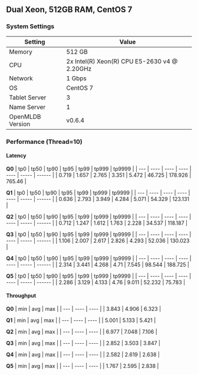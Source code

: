 ## Dual Xeon, 512GB RAM, CentOS 7

### System Settings

| Setting           | Value                                          |
|-------------------|------------------------------------------------|
| Memory            | 512 GB                                         |
| CPU               | 2x Intel(R) Xeon(R) CPU E5-2630 v4 @ 2.20GHz  |
| Network           | 1 Gbps                                         |
| OS                | CentOS 7                                       |
| Tablet Server     | 3                                              |
| Name Server       | 1                                              |
| OpenMLDB Version  | v0.6.4                                         |


### Performance (Thread=10)

#### Latency

**Q0**
| tp0 | tp50 | tp90 | tp95 | tp99 | tp999 | tp9999 |
| --- | ---- | ---- | ---- | ---- | ----- | ------ |
| 0.719	| 1.657	| 2.765	| 3.351	| 5.472	| 46.725	| 178.926	| 765.46 |

**Q1**
| tp0 | tp50 | tp90 | tp95 | tp99 | tp999 | tp9999 |
| --- | ---- | ---- | ---- | ---- | ----- | ------ |
| 0.636	| 2.793	| 3.949	| 4.284	| 5.071	| 54.329	| 123.131 | 

**Q2**
| tp0 | tp50 | tp90 | tp95 | tp99 | tp999 | tp9999 |
| --- | ---- | ---- | ---- | ---- | ----- | ------ |
| 0.712	| 1.247	| 1.612	| 1.763	| 2.228	| 34.537	| 118.187 | 

**Q3**
| tp0 | tp50 | tp90 | tp95 | tp99 | tp999 | tp9999 |
| --- | ---- | ---- | ---- | ---- | ----- | ------ |
| 1.106	| 2.007	| 2.617	| 2.826	| 4.293	| 52.036	| 130.023 | 

**Q4**
| tp0 | tp50 | tp90 | tp95 | tp99 | tp999 | tp9999 |
| --- | ---- | ---- | ---- | ---- | ----- | ------ |
| 2.314	| 3.441	| 4.268	| 4.71	| 7.545	| 98.544	| 188.725 | 

**Q5**
| tp0 | tp50 | tp90 | tp95 | tp99 | tp999 | tp9999 |
| --- | ---- | ---- | ---- | ---- | ----- | ------ |
| 2.286	| 3.129	| 4.133	| 4.76	| 9.011	| 52.232	| 75.783 | 

#### Throughput

**Q0**
| min | avg | max |
| --- | ---- | ---- |
| 3.843	| 4.906	| 6.323 | 

**Q1**
| min | avg | max |
| --- | ---- | ---- |
| 5.001	| 5.133	| 5.421 | 

**Q2**
| min | avg | max |
| --- | ---- | ---- |
| 6.977	| 7.048	| 7.106 | 

**Q3**
| min | avg | max |
| --- | ---- | ---- |
| 2.852	| 3.503	| 3.847 | 

**Q4**
| min | avg | max |
| --- | ---- | ---- |
| 2.582	| 2.619	| 2.638 | 

**Q5**
| min | avg | max |
| --- | ---- | ---- |
| 1.767	| 2.595	| 2.838 | 